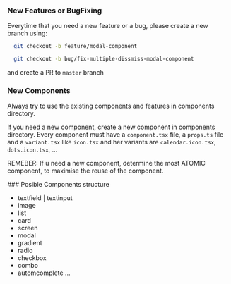 ### New Features or BugFixing

Everytime that you need a new feature or a bug, please create a new branch using:

```sh
  git checkout -b feature/modal-component
```

```sh
  git checkout -b bug/fix-multiple-dissmiss-modal-component
```

and create a PR to `master` branch

### New Components

Always try to use the existing components and features in components directory.

If you need a new component, create a new component in components directory.
Every component must have a `component.tsx` file, a `props.ts` file and a `variant.tsx` like `icon.tsx` and her variants are `calendar.icon.tsx`, `dots.icon.tsx`, ...

REMEBER: If u need a new component, determine the most ATOMIC component, to maximise the reuse of the component.

### Posible Components structure

- textfield | textinput
- image
- list
- card
- screen
- modal
- gradient
- radio
- checkbox
- combo
- automcomplete
...
